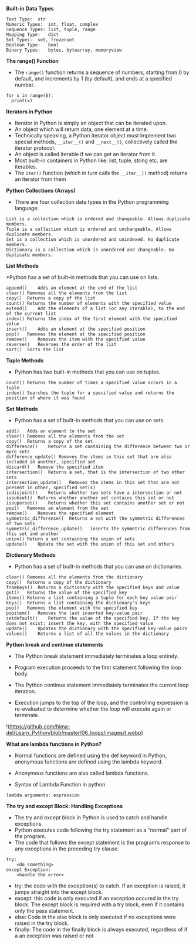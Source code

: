**Built-in Data Types**

```
Text Type:	str
Numeric Types:	int, float, complex
Sequence Types:	list, tuple, range
Mapping Type:	dict
Set Types:	set, frozenset
Boolean Type:	bool
Binary Types:	bytes, bytearray, memoryview
```

**The range() Function**

* The `range()` function returns a sequence of numbers, starting from 0 by default, and increments by 1 (by default), and ends at a specified number.

```
for x in range(6):
  print(x)
```  

**Iterators in Python**

* Iterator in Python is simply an object that can be iterated upon. 
* An object which will return data, one element at a time.
* Technically speaking, a Python iterator object must implement two special methods, `__iter__()` and `__next__()`, collectively called the iterator protocol.
* An object is called iterable if we can get an iterator from it. 
* Most built-in containers in Python like: list, tuple, string etc. are iterables.
* The `iter()` function (which in turn calls the `__iter__()` method) returns an iterator from them
  

**Python Collections (Arrays)**

* There are four collection data types in the Python programming language:
```
List is a collection which is ordered and changeable. Allows duplicate members.
Tuple is a collection which is ordered and unchangeable. Allows duplicate members.
Set is a collection which is unordered and unindexed. No duplicate members.
Dictionary is a collection which is unordered and changeable. No duplicate members.
```


**List Methods**

*Python has a set of built-in methods that you can use on lists.
```
append()	Adds an element at the end of the list
clear()	Removes all the elements from the list
copy()	Returns a copy of the list
count()	Returns the number of elements with the specified value
extend()	Add the elements of a list (or any iterable), to the end of the current list
index()	Returns the index of the first element with the specified value
insert()	Adds an element at the specified position
pop()	Removes the element at the specified position
remove()	Removes the item with the specified value
reverse()	Reverses the order of the list
sort()	Sorts the list
```

**Tuple Methods**

* Python has two built-in methods that you can use on tuples.

```
count()	Returns the number of times a specified value occurs in a tuple
index()	Searches the tuple for a specified value and returns the position of where it was found
```

**Set Methods**

* Python has a set of built-in methods that you can use on sets.

```
add()	Adds an element to the set
clear()	Removes all the elements from the set
copy()	Returns a copy of the set
difference()	Returns a set containing the difference between two or more sets
difference_update()	Removes the items in this set that are also included in another, specified set
discard()	Remove the specified item
intersection()	Returns a set, that is the intersection of two other sets
intersection_update()	Removes the items in this set that are not present in other, specified set(s)
isdisjoint()	Returns whether two sets have a intersection or not
issubset()	Returns whether another set contains this set or not
issuperset()	Returns whether this set contains another set or not
pop()	Removes an element from the set
remove()	Removes the specified element
symmetric_difference()	Returns a set with the symmetric differences of two sets
symmetric_difference_update()	inserts the symmetric differences from this set and another
union()	Return a set containing the union of sets
update()	Update the set with the union of this set and others
```

**Dictionary Methods**

* Python has a set of built-in methods that you can use on dictionaries.

```
clear()	Removes all the elements from the dictionary
copy()	Returns a copy of the dictionary
fromkeys()	Returns a dictionary with the specified keys and value
get()	Returns the value of the specified key
items()	Returns a list containing a tuple for each key value pair
keys()	Returns a list containing the dictionary's keys
pop()	Removes the element with the specified key
popitem()	Removes the last inserted key-value pair
setdefault()	Returns the value of the specified key. If the key does not exist: insert the key, with the specified value
update()	Updates the dictionary with the specified key-value pairs
values()	Returns a list of all the values in the dictionary
```

**Python break and continue statements**

* The Python break statement immediately terminates a loop entirely. 
* Program execution proceeds to the first statement following the loop body.

* The Python continue statement immediately terminates the current loop iteration.
* Execution jumps to the top of the loop, and the controlling expression is re-evaluated to determine whether the loop will execute again or terminate.

!(https://github.com/hima-del/Learn_Python/blob/master/06_loops/images/t.webp)


**What are lambda functions in Python?**

* Normal functions are defined using the def keyword in Python, anonymous functions are defined using the lambda keyword.
* Anonymous functions are also called lambda functions.

* Syntax of Lambda Function in python

```
lambda arguments: expression
```

**The try and except Block: Handling Exceptions**

* The try and except block in Python is used to catch and handle exceptions.
* Python executes code following the try statement as a “normal” part of the program.
* The code that follows the except statement is the program’s response to any exceptions in the preceding try clause.


```
try:
    <do something>
except Exception:
    <handle the error>
 ```
 
* try: the code with the exception(s) to catch. If an exception is raised, it jumps straight into the except block.
* except: this code is only executed if an exception occured in the try block. The except block is required with a try block, even if it contains only the pass statement.
* else: Code in the else block is only executed if no exceptions were raised in the try block.
* finally: The code in the finally block is always executed, regardless of if a an exception was raised or not
    
